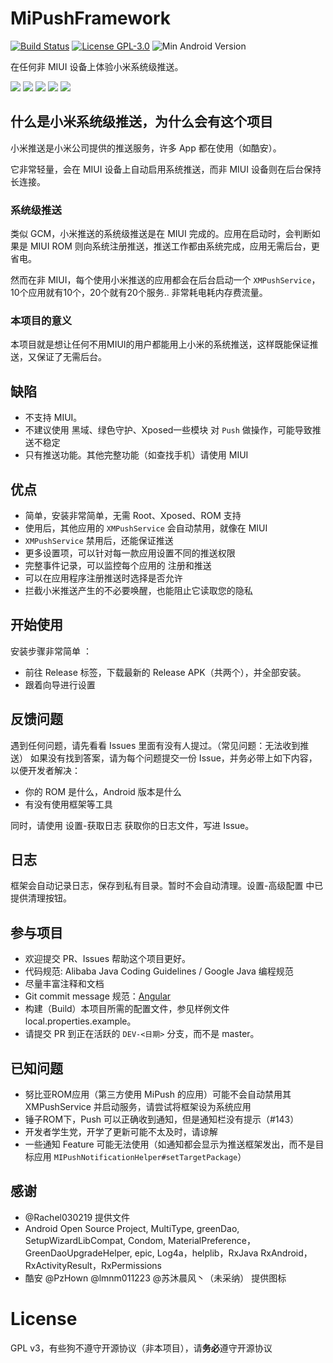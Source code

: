# MiPushFramework

[![Build Status](https://travis-ci.org/Trumeet/MiPushFramework.svg?branch=master)](https://travis-ci.org/Trumeet/MiPushFramework)
[![License GPL-3.0](https://img.shields.io/badge/license-GPLv3.0-blue.svg)](https://github.com/Trumeet/MiPushFramework/blob/master/LICENSE)
![Min Android Version](https://img.shields.io/badge/android-lollipop-%23860597.svg)

在任何非 MIUI 设备上体验小米系统级推送。

![](https://raw.githubusercontent.com/Trumeet/MiPushFramework/master/art/tab_events.jpg)
![](https://raw.githubusercontent.com/Trumeet/MiPushFramework/master/art/tab_permissions.jpg)
![](https://raw.githubusercontent.com/Trumeet/MiPushFramework/master/art/ask.jpg)
![](https://raw.githubusercontent.com/Trumeet/MiPushFramework/master/art/tab_settings.jpg)
![](https://raw.githubusercontent.com/Trumeet/MiPushFramework/master/art/tab_apps.jpg)

## 什么是小米系统级推送，为什么会有这个项目

小米推送是小米公司提供的推送服务，许多 App 都在使用（如酷安）。

它非常轻量，会在 MIUI 设备上自动启用系统推送，而非 MIUI 设备则在后台保持长连接。



### 系统级推送

类似 GCM，小米推送的系统级推送是在 MIUI 完成的。应用在启动时，会判断如果是 MIUI ROM 则向系统注册推送，推送工作都由系统完成，应用无需后台，更省电。

然而在非 MIUI，每个使用小米推送的应用都会在后台启动一个 `XMPushService`， 10个应用就有10个，20个就有20个服务.. 非常耗电耗内存费流量。



### 本项目的意义

本项目就是想让任何不用MIUI的用户都能用上小米的系统推送，这样既能保证推送，又保证了无需后台。


## 缺陷

* 不支持 MIUI。
* 不建议使用 黑域、绿色守护、Xposed一些模块 对 `Push` 做操作，可能导致推送不稳定
* 只有推送功能。其他完整功能（如查找手机）请使用 MIUI



## 优点

* 简单，安装非常简单，无需 Root、Xposed、ROM 支持
* 使用后，其他应用的 `XMPushService` 会自动禁用，就像在 MIUI
* `XMPushService` 禁用后，还能保证推送
* 更多设置项，可以针对每一款应用设置不同的推送权限
* 完整事件记录，可以监控每个应用的 注册和推送
* 可以在应用程序注册推送时选择是否允许
* 拦截小米推送产生的不必要唤醒，也能阻止它读取您的隐私



## 开始使用

安装步骤非常简单 ：

* 前往 Release 标签，下载最新的 Release APK（共两个），并全部安装。
* 跟着向导进行设置


## 反馈问题

遇到任何问题，请先看看 Issues 里面有没有人提过。（常见问题：无法收到推送）
如果没有找到答案，请为每个问题提交一份 Issue，并务必带上如下内容，以便开发者解决：

* 你的 ROM 是什么，Android 版本是什么
* 有没有使用框架等工具

同时，请使用 设置-获取日志 获取你的日志文件，写进 Issue。

## 日志

框架会自动记录日志，保存到私有目录。暂时不会自动清理。设置-高级配置 中已提供清理按钮。



## 参与项目

* 欢迎提交 PR、Issues 帮助这个项目更好。
* 代码规范: Alibaba Java Coding Guidelines / Google Java 编程规范
* 尽量丰富注释和文档
* Git commit message 规范：[Angular](https://github.com/angular/angular.js/blob/master/DEVELOPERS.md#-git-commit-guidelines)
* 构建（Build）本项目所需的配置文件，参见样例文件 local.properties.example。
* 请提交 PR 到正在活跃的 `DEV-<日期>` 分支，而不是 master。

## 已知问题

* 努比亚ROM应用（第三方使用 MiPush 的应用）可能不会自动禁用其 XMPushService 并启动服务，请尝试将框架设为系统应用
* 锤子ROM下，Push 可以正确收到通知，但是通知栏没有提示（#143）
* 开发者学生党，开学了更新可能不太及时，请谅解
* 一些通知 Feature 可能无法使用（如通知都会显示为推送框架发出，而不是目标应用 `MIPushNotificationHelper#setTargetPackage`）

## 感谢

* @Rachel030219 提供文件
* Android Open Source Project, MultiType, greenDao, SetupWizardLibCompat, Condom, MaterialPreference，GreenDaoUpgradeHelper, epic, Log4a，helplib，RxJava RxAndroid，RxActivityResult，RxPermissions
* 酷安 @PzHown @lmnm011223 @苏沐晨风丶（未采纳） 提供图标

# License

GPL v3，有些狗不遵守开源协议（非本项目），请**务必**遵守开源协议
